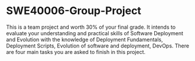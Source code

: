 # SWE40006-Group-Project
This is a team project and worth 30% of your final grade. It intends to evaluate your understanding and practical skills of Software Deployment and Evolution with the knowledge of Deployment Fundamentals, Deployment Scripts, Evolution of software and deployment, DevOps. There are four main tasks you are asked to finish in this project.
